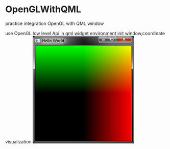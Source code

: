 # OpenGLWithQML
practice integration OpenGL with QML window

use OpenGL low level Api in qml widget environment
init window,coordinate visualization
![image](https://github.com/BruceMann/OpenGLWithQML/blob/master/blog_image/init.jpg)
